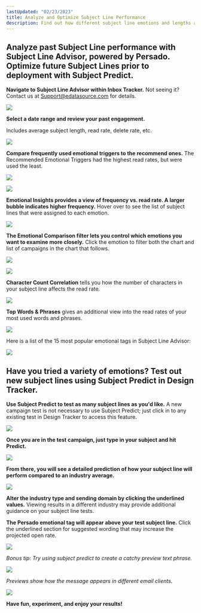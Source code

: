 ```yaml
---
lastUpdated: "02/23/2023"
title: Analyze and Optimize Subject Line Performance
description: Find out how different subject line emotions and lengths affect engagement. Test and optimize prior to deployment with Subject Line Predict.
---
```


## Analyze past Subject Line performance with Subject Line Advisor, powered by Persado. Optimize future Subject Lines prior to deployment with Subject Predict.

**Navigate to Subject Line Advisor within Inbox Tracker.** Not seeing it? Contact us at [Support@edatasource.com](mailto:Support@edatasource.com) for details.

![](media/analyze_and_optimize_subject_line_performance/image_0.png)

**Select a date range and review your past engagement.** 

 Includes average subject length, read rate, delete rate, etc.

![](media/analyze_and_optimize_subject_line_performance/image_1.png)

**Compare frequently used emotional triggers to the recommend ones.** The Recommended Emotional Triggers had the highest read rates, but were used the least.

![](media/analyze_and_optimize_subject_line_performance/image_2.png)

![](media/analyze_and_optimize_subject_line_performance/image_3.png)

**Emotional Insights provides a view of frequency vs. read rate. A larger bubble indicates higher frequency.** Hover over to see the list of subject lines that were assigned to each emotion.

![](media/analyze_and_optimize_subject_line_performance/image_4.png)

**The Emotional Comparison filter lets you control which emotions you want to examine more closely.** Click the emotion to filter both the chart and list of campaigns in the chart that follows.

![](media/analyze_and_optimize_subject_line_performance/image_5.png)

![](media/analyze_and_optimize_subject_line_performance/image_6.png)

**Character Count Correlation** tells you how the number of characters in your subject line affects the read rate.

![](media/analyze_and_optimize_subject_line_performance/image_7.png)

**Top Words & Phrases** gives an additional view into the read rates of your most used words and phrases.

![](media/analyze_and_optimize_subject_line_performance/image_8.png)

 Here is a list of the 15 most popular emotional tags in Subject Line Advisor:

![](media/analyze_and_optimize_subject_line_performance/image_9.png)

## Have you tried a variety of emotions? Test out new subject lines using Subject Predict in Design Tracker.

**Use Subject Predict to test as many subject lines as you'd like.** A new campaign test is not necessary to use Subject Predict; just click in to any existing test in Design Tracker to access this feature.

![](media/analyze_and_optimize_subject_line_performance/image_10.png)

**Once you are in the test campaign, just type in your subject and hit Predict.** 

![](media/analyze_and_optimize_subject_line_performance/image_11.png)

**From there, you will see a detailed prediction of how your subject line will perform compared to an industry average.** 

![](media/analyze_and_optimize_subject_line_performance/image_12.png)

**Alter the industry type and sending domain by clicking the underlined values.** Viewing results in a different industry may provide additional guidance on your subject line tests.

**The Persado emotional tag will appear above your test subject line.** Click the underlined section for suggested wording that may increase the projected open rate.

![](media/analyze_and_optimize_subject_line_performance/image_13.png)

*Bonus tip: Try using subject predict to create a catchy preview text phrase.* 


![](media/analyze_and_optimize_subject_line_performance/image_14.png)

*Previews show how the message appears in different email clients.* 

![](media/analyze_and_optimize_subject_line_performance/image_15.png)

**Have fun, experiment, and enjoy your results!** 




